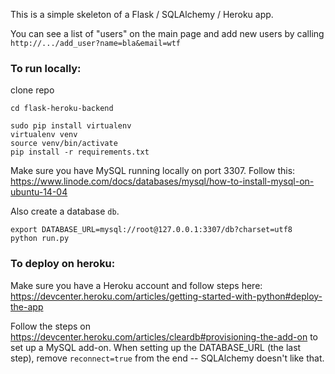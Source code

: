 This is a simple skeleton of a Flask / SQLAlchemy / Heroku app.

You can see a list of "users" on the main page and add new users by calling `http://.../add_user?name=bla&email=wtf`

### To run locally:

clone repo

    cd flask-heroku-backend

    sudo pip install virtualenv
    virtualenv venv 
    source venv/bin/activate
    pip install -r requirements.txt

Make sure you have MySQL running locally on port 3307. Follow this: https://www.linode.com/docs/databases/mysql/how-to-install-mysql-on-ubuntu-14-04

Also create a database `db`.

    export DATABASE_URL=mysql://root@127.0.0.1:3307/db?charset=utf8
    python run.py

### To deploy on heroku:

Make sure you have a Heroku account and follow steps here: https://devcenter.heroku.com/articles/getting-started-with-python#deploy-the-app

Follow the steps on https://devcenter.heroku.com/articles/cleardb#provisioning-the-add-on to set up a MySQL add-on. When setting up the DATABASE_URL (the last step), remove `reconnect=true` from the end -- SQLAlchemy doesn't like that.
